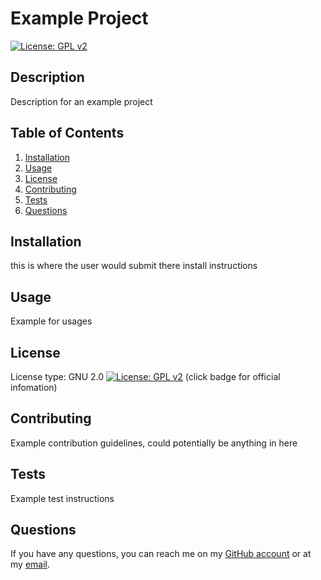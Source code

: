 
# Example Project

[![License: GPL v2](https://img.shields.io/badge/License-GPL%20v2-blue.svg)](https://www.gnu.org/licenses/old-licenses/gpl-2.0.en.html)
    
## Description
    
Description for an example project
    
## Table of Contents
    
1. [Installation](#installation)
2. [Usage](#usage)
3. [License](#license)
4. [Contributing](#contributing)
5. [Tests](#tests)
6. [Questions](#questions)
    
## Installation
    
this is where the user would submit there install instructions
    
## Usage
Example for usages
## License
License type: GNU  2.0
[![License: GPL v2](https://img.shields.io/badge/License-GPL%20v2-blue.svg)](https://www.gnu.org/licenses/old-licenses/gpl-2.0.en.html)
(click badge for official infomation)
## Contributing
Example contribution guidelines, could potentially be anything in here
## Tests
Example test instructions 
## Questions
If you have any questions, you can reach me on my [GitHub account](https://github.com/Mattdsena) or at my [email](mailto:matthewdsena@gmail.com).
